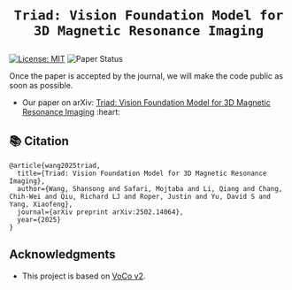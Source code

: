 # <p align=center>`Triad: Vision Foundation Model for 3D Magnetic Resonance Imaging`</p> # 

[![License: MIT](https://img.shields.io/badge/License-MIT-green.svg)](https://opensource.org/licenses/MIT)    ![Paper Status](https://img.shields.io/badge/Paper%20Status-Under%20Review-yellow)

Once the paper is accepted by the journal, we will make the code public as soon as possible.

- Our paper on arXiv: [Triad: Vision Foundation Model for 3D Magnetic Resonance Imaging]([https://arxiv.org](https://arxiv.org/pdf/2502.14064)) :heart:





## 📚 Citation

[//]: # (      author={Wang, Shansong and Safari, Mojtaba and Li, Qiang and Chang, Chih-Wei and Qiu, Richard LJ and Roper, Justin and Yu, David S and Yang, Xiaofeng},)

```
@article{wang2025triad,
  title={Triad: Vision Foundation Model for 3D Magnetic Resonance Imaging},
  author={Wang, Shansong and Safari, Mojtaba and Li, Qiang and Chang, Chih-Wei and Qiu, Richard LJ and Roper, Justin and Yu, David S and Yang, Xiaofeng},
  journal={arXiv preprint arXiv:2502.14064},
  year={2025}
}
```


## Acknowledgments

- This project is based on [VoCo v2]([https://github.com/](https://github.com/Luffy03/Large-Scale-Medical)).
